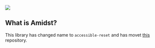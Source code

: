 <img src="./banner.jpg">

## What is Amidst?

This library has changed name to `accessible-reset` and has movet [this](https://github.com/matssom/accessible-reset) repository.
